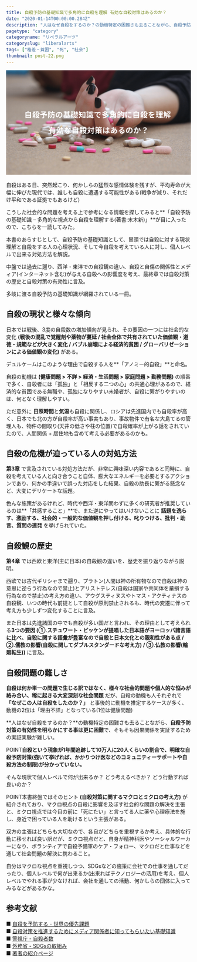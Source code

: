 ```yaml
---
title: 自殺予防の基礎知識で多角的に自殺を理解 有効な自殺対策はあるのか？
date: "2020-01-14T00:00:00.284Z"
description: "人はなぜ自殺をするのか？の動機特定の困難さも去ることながら、自殺予防対策の有効性を明らかにする事は更に困難で、そもそも因果関係を実証するための実証実験が難しい。そんな現状で、一体一人の人間に何が出来るのか？"
pagetype: "category"
categoryname: "リベラルアーツ"
categoryslug: "liberalarts"
tags: ["格差・貧困", "死", "社会"]
thumbnail: post-22.png
---
```


![](./post-22.png)

自殺はある日、突然起こり、何かしらの猛烈な感情体験を残すが、平均寿命が大幅に伸びた現代では、誰しも自殺に遭遇する可能性がある(戦争が減り、それだけ平和である証拠でもあるけど)

こうした社会的な問題を考える上で参考になる情報を探してみると**「自殺予防の基礎知識 – 多角的な視点から自殺を理解する(著書:末木新)」**が目に入ったので、こちらを一読してみた。

本書のあらすじとして、自殺予防の基礎知識として、冒頭では自殺に対する現状理解と自殺をする人の心理状況、そして今自殺を考えている人に対し、個人レベルで出来る対処方法を解説。

中盤では過去に遡り、西洋・東洋での自殺観の違い、自殺と自傷の関係性とメディア(インターネット含む)が与える自殺への影響度を考え、最終章では自殺対策の歴史と自殺対策の有効性に言及。

多岐に渡る自殺予防の基礎知識が網羅されている一冊。

## 自殺の現状と様々な傾向

日本では戦後、3度の自殺数の増加傾向が見られ、その要因の一つには社会的な変化 **(戦後の混乱で覚醒剤や薬物が蔓延 / 社会全体で共有されていた価値観・道徳・規範などが大きく変化 / バブル崩壊による経済的貧困 / グローバリゼーションによる価値観の変化)** がある。

デュルケームはこのような理由で自殺する人を**「アノミー的自殺」**と命名。

自殺の動機は **(健康問題 > 不詳 > 経済・生活問題 > 家庭問題 > 勤務問題)** の順番で多く、自殺者には「孤独」と「相反する二つの心」の共通心理があるので、経済的な貧困である無職や、孤独になりやすい未婚者が、自殺に繋がりやすいのは、何となく理解しやすい。

ただ意外に **日照時間**と**気温**も自殺に関係し、ロシアは先進国内でも自殺率が高く、日本でも北の方が自殺率が高い事実もあり、事故物件で有名な大島てるの管理人も、物件の間取り(天井の低さや柱の位置)で自殺確率が上がる話をされていたので、人間関係 + 居住地も含めて考える必要があるのかも。

## 自殺の危機が迫っている人の対処方法

**第3章** で言及されている対処方法だが、非常に興味深い内容であると同時に、自殺を考えている人と向き合うこと自体、膨大なエネルギーを必要とするアクションであり、何かの手違いで誤った対応をした結果、自殺の助長に繋がる懸念など、大変にデリケートな話題。

色んな施策があるけれど、時代や西洋・東洋問わずに多くの研究者が推奨しているのは**「共感すること」**で、また逆にやってはいけないことに **話題を逸らす、激励する、社会的・一般的な価値観を押し付ける、叱りつける、批判・助言、質問の連発** を挙げられていた。

## 自殺観の歴史

**第4章** では西欧と東洋(主に日本)の自殺観の違いを、歴史を振り返りながら説明。

西欧では古代ギリシャまで遡り、プラトン(人間は神の所有物なので自殺は神の意思に逆らう行為なので禁止)とアリストテレス(自殺は国家や共同体を棄損する行為なので禁止)の考え方の違い、アウグスティヌスやトマス・アクティナスの自殺観、いつの時代も前提として自殺が原則禁止されるも、時代の変遷に伴って考え方も少しずつ変化することに言及。

また日本は先進諸国の中でも自殺が多い国だと言われ、その理由として考えられる**3つの要因 (①.スチュワート・ピッケンが提唱した日本語がヨーロッパ諸言語に比べ、自殺に関する語彙が豊富なので自殺と日本文化との親和性がある点 / ②.儒教の影響(自殺に関してダブルスタンダードな考え方) / ③.仏教の影響(輪廻転生))** に言及。

## 自殺問題の難しさ

**自殺は何か単一の問題で生じる訳ではなく、様々な社会的問題や個人的な悩みが絡み合い、稀に起きる大変深刻な社会問題** だが、自殺の動機も人それぞれで **「なぜこの人は自殺をしたのか？」** と事後的に動機を推定するケースが多く、動機の2位は「理由不詳」となっている(1位は健康問題)

**人はなぜ自殺をするのか？**の動機特定の困難さも去ることながら、**自殺予防対策の有効性を明らかにする事は更に困難**で、そもそも因果関係を実証するための実証実験が難しい。

<span class="mark">POINT</span>**自殺という現象が1年間追跡して10万人に20人くらいの割合で、明確な自殺予防対策(強いて挙げれば、かかりつけ医などのコミュニティーサポートや自殺方法の制限)が分かっていない。**

そんな現状で個人レベルで何が出来るか？ どう考えるべきか？ どう行動すれば良いのか？

<span class="mark">POINT</span>本書終盤ではそのヒント **(自殺対策に関するマクロとミクロの考え方)** が紹介されており、マクロ視点の自殺に影響を及ぼす社会的な問題の解決を主張と、ミクロ視点では今目の前に「死にたい」と言ってる人に薬や心理療法を施し、身近で困っている人を助けるという主張がある。

双方の主張はどちらも大切なので、各自がどちらを重視するか考え、具体的な行動に移せれば良い訳だが、ミクロ視点だと、自身が精神科医やソーシャルワーカーになり、ボランティアで自殺予備軍のケア・フォロー、マクロだと仕事などを通して社会問題の解決に携わること。

自分はマクロな視点を重視しつつ、SDGsなどの施策に会社での仕事を通してだったり、個人レベルで何が出来るか(出来ればテクノロジーの活用)を考え、個人レベルでやれる事が少なければ、会社を通しての活動、何かしらの団体に入ってみるなどがあるかな。

## 参考文献

■ [自殺を予防する - 世界の優先課題](https://apps.who.int/iris/bitstream/handle/10665/131056/9789241564779_jpn.pdf?sequence=5&isAllowed=y)  
■ [自殺対策を推進するためにメディア関係者に知ってもらいたい基礎知識](https://www.mhlw.go.jp/stf/seisakunitsuite/bunya/hukushi_kaigo/seikatsuhogo/jisatsu/who_tebiki.html)  
■ [警視庁 - 自殺者数](https://www.npa.go.jp/publications/statistics/safetylife/jisatsu.html)  
■ [外務省 - SDGsの取組み](https://www.mofa.go.jp/mofaj/gaiko/oda/sdgs/about/index.html)  
■ [著者の紹介ページ](https://researchmap.jp/read0146450/)  